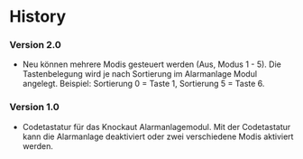 # History

### Version 2.0
- Neu können mehrere Modis gesteuert werden (Aus, Modus 1 - 5). Die Tastenbelegung wird je nach Sortierung im Alarmanlage Modul angelegt. Beispiel: Sortierung 0 = Taste 1, Sortierung 5 = Taste 6.

### Version 1.0
- Codetastatur für das Knockaut Alarmanlagemodul. Mit der Codetastatur kann die Alarmanlage deaktiviert oder zwei verschiedene Modis aktiviert werden.